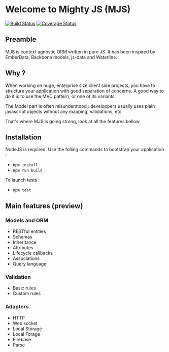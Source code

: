 # Welcome to Mighty JS (MJS)

[![Build Status](https://travis-ci.org/Elium/mighty.svg?branch=master)](https://travis-ci.org/Elium/mighty)
[![Coverage Status](https://coveralls.io/repos/github/Elium/mighty/badge.svg?branch=master)](https://coveralls.io/github/Elium/mighty?branch=master)

## Preamble

MJS is context agnostic ORM written in pure JS.
It has been inspired by EmberData, Backbone models, js-data and Waterline.

## Why ?

When working on huge, enterprise size client side projects, you have to structure your application with good separation of concerns.
A good way to do it is to use the MVC pattern, or one of its variants.

The Model part is often misunderstood : developpers usually uses plain javascript objects without any mapping, validations, etc.

That's where MJS is going strong, look at all the features bellow.

## Installation

NodeJS is required. Use the folling commands to bootstrap your application :

- `npm install`
- `npm run build`

To launch tests :

- `npm test`

## Main features (preview)

### Models and ORM
- RESTful entities
- Schemas
- Inheritance
- Attributes
- Lifecycle callbacks
- Associations
- Query language

### Validation
- Basic rules
- Custom rules

### Adapters
- HTTP
- Web socket
- Local Storage
- Local Forage
- Firebase
- Parse
